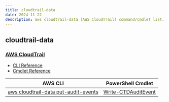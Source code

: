 ```yaml
---
title: cloudtrail-data
date: 2024-11-22
description: aws cloudtrail-data (AWS CloudTrail) command/cmdlet list.
---
```


## cloudtrail-data

### [AWS CloudTrail](https://aws.amazon.com/cloudtrail/)

* [CLI Reference](https://awscli.amazonaws.com/v2/documentation/api/latest/reference/cloudtrail-data/index.html)
* [Cmdlet Reference](https://docs.aws.amazon.com/powershell/latest/reference/items/CloudTrailData_cmdlets.html)

|AWS CLI|PowerShell Cmdlet|
|----|----|
|[aws cloudtrail-data put-audit-events](https://awscli.amazonaws.com/v2/documentation/api/latest/reference/cloudtrail-data/put-audit-events.html)|[Write-CTDAuditEvent](https://docs.aws.amazon.com/powershell/latest/reference/items/Write-CTDAuditEvent.html)|

